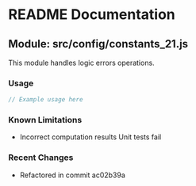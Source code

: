 # README Documentation

## Module: src/config/constants_21.js

This module handles logic errors operations.

### Usage

```java
// Example usage here
```

### Known Limitations

- Incorrect computation results Unit tests fail

### Recent Changes

- Refactored in commit ac02b39a
